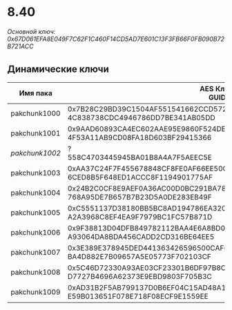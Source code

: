 # 8.40

###### Основной ключ: 0x67D061EFA8E049F7C62F1C460F14CD5AD7E601C13F3FB66F0FB090B72B721ACC

## Динамические ключи

| Имя пака         | AES Ключ<br/>GUID                                                                                            |
|--------------|---------------------------------------------------------------------------------------------------------|
| pakchunk1000 | 0x7B28C29BD39C1504AF551541662CCD57217EF246FD3A5345AEF0F2F1DD500DFA<br/>4C838738CDC4946786DD7BE341AB05DD |
| pakchunk1001 | 0x9AAD60893CA4EC602AAE95E9860F524DEB43427845052E4CD526041CCEEE62A9<br/>4F53A11AB9CD08FA18D603BF29415366 |
| *pakchunk1002* | ?<br/>558C4703445945BA01B8A4A7F5AEEC5E                                                                |
| pakchunk1003 | 0xAA37C24F7F455678848CF8FE0AF66EE50CFC5C71ED7671FC902B15DCFD4E689C<br/>6CED8B5F648ED1ACCC8F1194901775AF |
| pakchunk1004 | 0x24B2C0CF8E9AEF0A36AC00D0BC291BA7821B29EC6BEC9E5B06BE9DEADA129F9D<br/>768A95DE7B657B7B23D5A0DE283EB49F |
| pakchunk1005 | 0xC5551137D38180BB5BC8AD194786EA320B19A4BFD22639485DFD56184A5F77A2<br/>A2A3968C8EF4EA9F7979BC1FC57B871D |
| pakchunk1006 | 0x9F38813D04DFB849782112BAA4E6A8BD0A6A402EA7B0C419153C7E0C483ADAAE<br/>A93064DA8BDA456CADD2CD316BE64EE5 |
| pakchunk1007 | 0x3E389E378945DED441363426596500CAF654695D0EACF18F630AEA353F194AEB<br/>BA4D882E7B09657A5E05773F702103CF |
| pakchunk1008 | 0x5C46D72330A93AE03CF23301B6DF97B8CB7E35A3885A5BDFA56F61EE2FDD1653<br/>D7727B4696A62373E9EBD9803F705B3C |
| pakchunk1009 | 0xAD31B2F5AB799137D0B6EF04C15AD48A17F3B8DF2F9053E5DD73721AFA9B657E<br/>E59B013651F078E718F08ECF9E1559EE |

